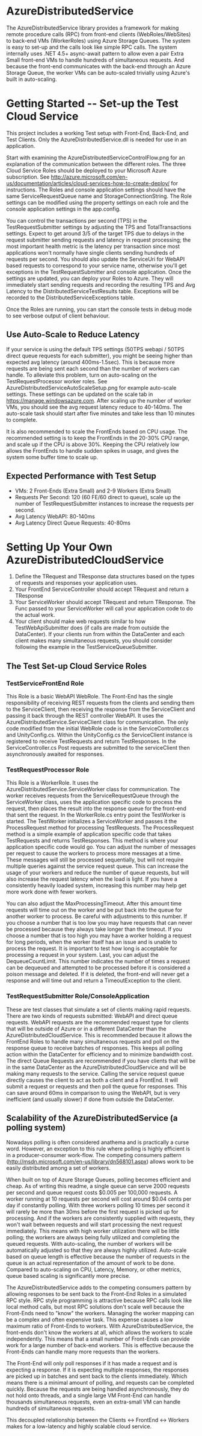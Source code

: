 AzureDistributedService
=======================

The AzureDistributedService library provides a framework for making remote procedure calls (RPC) from front-end clients (WebRoles/WebSites) to back-end VMs (WorkerRoles) using Azure Storage Queues. The system is easy to set-up and the calls look like simple RPC calls. The system internally uses .NET 4.5+ async-await pattern to allow even a pair Extra Small front-end VMs to handle hundreds of simultaneous requests. And because the front-end communicates with the back-end through an Azure Storage Queue, the worker VMs can be auto-scaled trivially using Azure's built in auto-scaling.

# Getting Started -- Set-up the Test Cloud Service

This project includes a working Test setup with Front-End, Back-End, and Test Clients. Only the AzureDistributedService.dll is needed for use in an application.

Start with examining the AzureDistributedServiceControlFlow.png for an explanation of the communication between the different roles. The three Cloud Service Roles should be deployed to your Microsoft Azure subscription. See http://azure.microsoft.com/en-us/documentation/articles/cloud-services-how-to-create-deploy/ for instructions. The Roles and console application settings should have the same ServiceRequestQueue name and StorageConnectionString. The Role settings can be modified using the property settings on each role and the console application settings in the app.config.

You can control the transactions per second (TPS) in the TestRequestSubmitter settings by adjusting the TPS and TotalTransactions settings. Expect to get around 3/5 of the target TPS due to delays in the request submitter sending requests and latency in request processing; the most important health metric is the latency per transaction since most applications won't normally have single clients sending hundreds of requests per second. You should also update the ServiceUri for WebAPI based requests to correspond to your service name, otherwise you'll get exceptions in the TestRequestSubmitter and console application.
Once the settings are updated, you can deploy your Roles to Azure. They will immediately start sending requests and recording the resulting TPS and Avg Latency to the DistributedServiceTestResults table. Exceptions will be recorded to the DistributedServiceExceptions table. 

Once the Roles are running, you can start the console tests in debug mode to see verbose output of client behaviour.

## Use Auto-Scale to Reduce Latency

If your service is using the default TPS settings (50TPS webapi / 50TPS direct queue requests for each submitter), you might be seeing higher than expected avg latency (around 400ms-1.5sec). This is because more requests are being sent each second than the number of workers can handle. To alleviate this problem, turn on auto-scaling on the TestRequestProcessor worker roles. See AzureDistributedServiceAutoScaleSetup.png for example auto-scale settings. These settings can be updated on the scale tab in https://manage.windowsazure.com. After scaling up the number of worker VMs, you should see the avg request latency reduce to 40-140ms. The auto-scale task should start after five minutes and take less than 10 minutes to complete. 

It is also recommended to scale the FrontEnds based on CPU usage. The recommended setting is to keep the FrontEnds in the 20-30% CPU range, and scale up if the CPU is above 30%. Keeping the CPU relatively low allows the FrontEnds to handle sudden spikes in usage, and gives the system some buffer time to scale up.

## Expected Performance with Test Setup

- VMs: 2 Front-Ends (Extra Small) and 2-9 Workers (Extra Small)
- Requests Per Second: 120 (60 FE/60 direct to queue), scale up the number of TestRequestSubmitter instances to increase the requests per second.
- Avg Latency WebAPI: 80-140ms
- Avg Latency Direct Queue Requests: 40-80ms

# Setting Up Your Own AzureDistributedCloudService

1. Define the TRequest and TResponse data structures based on the types of requests and responses your application uses.
2. Your FrontEnd ServiceController should accept TRequest and return a TResponse
3. Your ServiceWorker should accept TRequest and return TResponse. The Func passed to your ServiceWorker will call your application code to do the actual work.
4. Your client should make web requests similar to how TestWebApiSubmitter does (if calls are made from outside the DataCenter). If your clients run from within the DataCenter and each client makes many simultaneous requests, you should consider following the example in the TestServiceQueueSubmitter.

## The Test Set-up Cloud Service Roles

### TestServiceFrontEnd Role

This Role is a basic WebAPI WebRole. The Front-End has the single responsibility of receiving REST requests from the clients and sending them to the ServiceClient, then receiving the response from the ServiceClient and passing it back through the REST controller WebAPI. It uses the AzureDistributedService.ServiceClient class for communication. The only code modified from the initial WebRole code is in the ServiceController.cs and UnityConfig.cs. Within the UnityConfig.cs the ServiceClient instance is registered to receive TestRequests and return TestResponses. In the ServiceController.cs Post requests are submitted to the serviceClient then asynchronously awaited for responses.

### TestRequestProcessor Role

This Role is a WorkerRole. It uses the AzureDistributedService.ServiceWorker class for communication. The worker receives requests from the ServiceRequestQueue through the ServiceWorker class, uses the application specific code to process the request, then places the result into the response queue for the front-end that sent the request.
In the WorkerRole.cs entry point the TestWorker is started. The TestWorker initializes a ServiceWorker and passes it the ProcessRequest method for processing TestRequests. The ProcessRequest method is a simple example of application specific code that takes TestRequests and returns TestResponses. This method is where your application specific code would go.
You can adjust the number of messages per request to cause the workers to process more messages at a time. These messages will still be processed sequentially, but will not require multiple queries against the service request queue. This can increase the usage of your workers and reduce the number of queue requests, but will also increase the request latency when the load is light. If you have a consistently heavily loaded system, increasing this number may help get more work done with fewer workers.

You can also adjust the MaxProcessingTimeout. After this amount time requests will time out on the worker and be put back into the queue for another worker to process. Be careful with adjustments to this number. If you choose a number that is too low you may have requests that can never be processed because they always take longer than the timeout. If you choose a number that is too high you may have a worker holding a request for long periods, when the worker itself has an issue and is unable to process the request. It is important to test how long is acceptable for processing a request in your system.
Last, you can adjust the DequeueCountLimit. This number indicates the number of times a request can be dequeued and attempted to be processed before it is considered a poison message and deleted. If it is deleted, the front-end will never get a response and will time out and return a TimeoutException to the client.

### TestRequestSubmitter Role/ConsoleApplication

These are test classes that simulate a set of clients making rapid requests. There are two kinds of requests submitted: WebAPI and direct queue requests. 
WebAPI requests are the recommended request type for clients that will be outside of Azure or in a different DataCenter than the AzureDistributedCloudService. This is recommended because it allows the FrontEnd Roles to handle many simultaneous requests and poll on the response queue to receive batches of responses. This keeps all polling action within the DataCenter for efficiency and to minimize bandwidth cost.
The direct Queue Requests are recommended if you have clients that will be in the same DataCenter as the AzureDistributedCloudService and will be making many requests to the service. Calling the service request queue directly causes the client to act as both a client and a FrontEnd. It will submit a request or requests and then poll the queue for responses. This can save around 60ms in comparison to using the WebAPI, but is very inefficient (and usually slower) if done from outside the DataCenter.

## Scalability of the AzureDistributedService (a polling system)

Nowadays polling is often considered anathema and is practically a curse word. However, an exception to this rule where polling is highly efficient is in a producer-consumer work-flow. The competing consumers pattern (http://msdn.microsoft.com/en-us/library/dn568101.aspx) allows work to be easily distributed among a set of workers.

When built on top of Azure Storage Queues, polling becomes efficient and cheap. As of writing this readme, a single queue can serve 2000 requests per second and queue request costs $0.005 per 100,000 requests. A worker running at 10 requests per second will cost around $0.04 cents per day if constantly polling. With three workers polling 10 times per second it will rarely be more than 30ms before the first request is picked up for processing. And if the workers are consistently supplied with requests, they won't wait between requests and will start processing the next request immediately. This means with high worker utilization there will be little polling; the workers are always being fully utilized and completing the queued requests. With auto-scaling, the number of workers will be automatically adjusted so that they are always highly utilized. Auto-scale based on queue length is effective because the number of requests in the queue is an actual representation of the amount of work to be done. Compared to auto-scaling on CPU, Latency, Memory, or other metrics, queue based scaling is significantly more precise.

The AzureDistributedService adds to the competing consumers pattern by allowing responses to be sent back to the Front-End Roles in a simulated RPC style. RPC style programming is attractive because RPC calls look like local method calls, but most RPC solutions don't scale well because the Front-Ends need to "know" the workers. Managing the worker mapping can be a complex and often expensive task. This expense causes a low maximum ratio of Front-Ends to workers. With AzureDistributedService, the front-ends don't know the workers at all, which allows the workers to scale independently. This means that a small number of Front-Ends can provide work for a large number of back-end workers. This is effective because the Front-Ends can handle many more requests than the workers.

The Front-End will only poll responses if it has made a request and is expecting a response. If it is expecting multiple responses, the responses are picked up in batches and sent back to the clients immediately. Which means there is a minimal amount of polling, and requests can be completed quickly. Because the requests are being handled asynchronously, they do not hold onto threads, and a single large VM Front-End can handle thousands simultaneous requests, even an extra-small VM can handle hundreds of simultaneous requests.

This decoupled relationship between the Clients <-> FrontEnd <-> Workers makes for a low-latency and highly scalable cloud service.